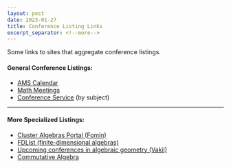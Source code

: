 ```yaml
---
layout: post
date: 2023-01-27
title: Conference Listing Links
excerpt_separator: <!--more-->
---
```


Some links to sites that aggregate conference listings.
<!--more-->

#### General Conference Listings:
* [AMS Calendar](https://www.ams.org/meetings/calendar/mathcal)
* [Math Meetings](https://mathmeetings.net/)
* [Conference Service](https://conference-service.com/conferences/algebra.html) (by subject)

---

#### More Specialized Listings:
* [Cluster Algebras Portal (Fomin)](http://www.math.lsa.umich.edu/~fomin/cluster.html)
* [FDList (finite-dimensional algebras)](https://fdlist.math.uni-bielefeld.de/t/welcome-to-fdlist/21)
* [Upcoming conferences in algebraic geometry (Vakil)](https://math.stanford.edu/~vakil/conferences.html)
* [Commutative Algebra](https://www.commalg.org/)
